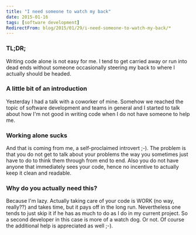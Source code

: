 ```yaml
---
title: "I need someone to watch my back"
date: 2015-01-16
tags: [software development]
RedirectFrom: blog/2015/01/29/i-need-someone-to-watch-my-back/*
---
```


### TL;DR;

Writing code alone is not easy for me. I tend to get carried away or run into dead ends without someone occasionally steering my back to where I actually should be headed.

### A little bit of an introduction

Yesterday I had a talk with a coworker of mine. Somehow we reached the topic of software development and teams in general and I started to talk about how I'm not good in writing code when I do not have someone to help me.

### Working alone sucks

And that is coming from me, a self-proclaimed introvert ;-). The problem is that you do not get to talk about your problems the way you sometimes just have to do to think them through from end to end. Also you do not have anyone that immediately sees your code, hence no incentive to actually keep it clean and readable.

### Why do you actually need this?

Because I'm lazy. Actually taking care of your code is WORK (no way, really??) and takes time, but it pays off in the long run. Nevertheless one tends to just skip it if he has as much to do as I do in my current project. So a second developer in this case is more of a watch dog. Or not. Of course the additional help is appreciated as well ;-).
